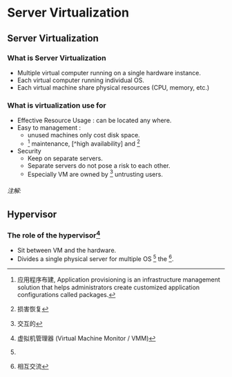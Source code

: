 # Server Virtualization

## Server Virtualization

### What is Server Virtualization

- Multiple virtual computer running on a single hardware instance.
- Each virtual computer running individual OS.
- Each virtual machine share physical resources (CPU, memory, etc.)

### What is virtualization use for

- Effective Resource Usage : can be located any where.
- Easy to management : 
  - unused machines only cost disk space.
  -  [^Application provisioning] maintenance, [^high availability] and [^disaster recovery]
- Security
  - Keep on separate servers.
  - Separate servers do not pose a risk to each other.
  - Especially VM are owned by [^mutually] untrusting users.



###### 注解:

[^Application provisioning]: 应用程序布建, Application provisioning is an infrastructure management solution that helps administrators create customized application configurations called packages.
[^high availablity]:高可靠性
[^disaster recovery]:损害恢复
[^mutually]:交互的









## Hypervisor

### The role of the hypervisor[^hypervisor]

- Sit between VM and the hardware.
- Divides a single physical server for multiple OS [^to interact with] the [^underlying hardware].





[^hypervisor]: 虚拟机管理器 (Virtual Machine Monitor / VMM)
[^to interact with]: 
[^underlying hardware]:相互交流


